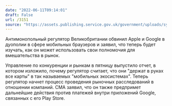 ```yaml
---
date: "2022-06-11T09:14:01"
draft: False
url: /3151
source: "https://assets.publishing.service.gov.uk/government/uploads/system/uploads/attachment_data/file/1081885/Mobile_ecosystems_final_report_-_full_draft_-_FINAL_.pdf"
---
```


Антимонопольный регулятор Великобритании обвинил Apple и Google в дуополии в сфере мобильных браузеров и заявил, что теперь будет изучать, как он может использовать свои полномочия для вмешательства в рынок.

Управление по конкуренции и рынкам в пятницу выпустило отчет, в котором изложило, почему регулятор считает, что они "держат в руках все карты" в так называемых "мобильных экосистемах". Теперь регулятор начнет процесс проведения рыночных расследований в отношении компаний. CMA заявил, что он также предпримет дальнейшие действия против платежей внутри приложений Google, связанных с его Play Store.
